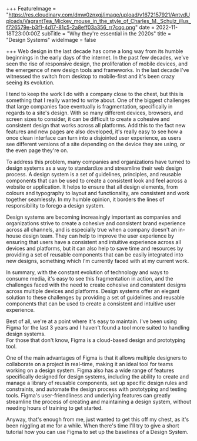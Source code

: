+++
FeatureImage = "https://res.cloudinary.com/dmw0znxgj/image/upload/v1672157921/AntvdUploads/VagrantTea_Mickey_mouse_in_the_style_of_Charles_M._Schulz_illus_f726579e-b3f1-4d17-81c5-2a8eff03a356_rr7cqo.png"
date = 2022-11-18T23:00:00Z
subTitle = "Why they're essential in the 2020s"
title = "Design Systems"
wideImage = false

+++
Web design in the last decade has come a long way from its humble beginnings in the early days of the internet. In the past few decades, we've seen the rise of responsive design, the proliferation of mobile devices, and the emergence of new design tools and frameworks. In the last decade I've witnessed the switch from desktop to mobile-first and it's been crazy seeing its evolution.

I tend to keep the work I do with a company close to the chest, but this is something that I really wanted to write about. One of the biggest challenges that large companies face eventually is fragmentation, specifically in regards to a site's design. With so many different devices, browsers, and screen sizes to consider, it can be difficult to create a cohesive and consistent design that works across all platforms. Add this to the fact new features and new pages are also developed, it's really easy to see how a once clean interface can turn into a disjointed user experience, as users see different versions of a site depending on the device they are using, or the even page they're on.

To address this problem, many companies and organizations have turned to design systems as a way to standardize and streamline their web design process. A design system is a set of guidelines, principles, and reusable components that can be used to create a consistent look and feel across a website or application. It helps to ensure that all design elements, from colours and typography to layout and functionality, are consistent and work together seamlessly. In my humble opinion, it borders the lines of responsibility to forego a design system.

Design systems are becoming increasingly important as companies and organizations strive to create a cohesive and consistent brand experience across all channels, and is especially true when a company doesn't an in-house design team. They can help to improve the user experience by ensuring that users have a consistent and intuitive experience across all devices and platforms, but it can also help to save time and resources by providing a set of reusable components that can be easily integrated into new designs, something which I'm currently faced with at my current work.

In summary, with the constant evolution of technology and ways to consume media, it's easy to see this fragmentation in action, and the challenges faced with the need to create cohesive and consistent designs across multiple devices and platforms. Design systems offer an elegant solution to these challenges by providing a set of guidelines and reusable components that can be used to create a consistent and intuitive user experience.

Best of all, we're at a point where it's easy to maintain. I've been using Figma for the last 3 years and I haven't found a tool more suited to handling design systems.  
For those that don't know, Figma is a cloud-based design and prototyping tool.

One of the main advantages of Figma is that it allows multiple designers to collaborate on a project in real-time, making it an ideal tool for teams working on a design system. Figma also has a wide range of features specifically designed for design systems, including the ability to create and manage a library of reusable components, set up specific design rules and constraints, and automate the design process with prototyping and testing tools. Figma's user-friendliness and underlying features can greatly streamline the process of creating and maintaining a design system, without needing hours of training to get started.

Anyway, that's enough from me, just wanted to get this off my chest, as it's been niggling at me for a while. When there's time I'll try to give a short tutorial how you can use Figma to set up the baselines of a Design System. 
